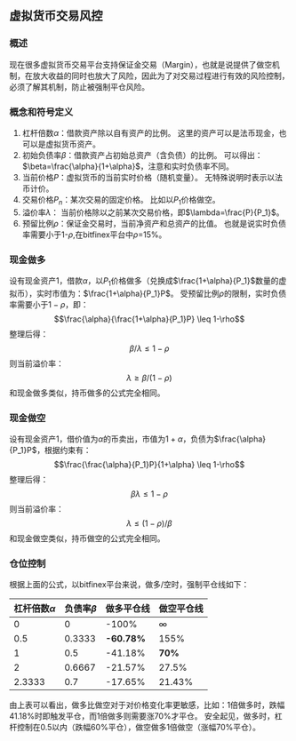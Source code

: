 ## 虚拟货币交易风控

### 概述
现在很多虚拟货币交易平台支持保证金交易（Margin），也就是说提供了做空机制，在放大收益的同时也放大了风险，因此为了对交易过程进行有效的风险控制，必须了解其机制，防止被强制平仓风险。

### 概念和符号定义
1. 杠杆倍数$\alpha$：借款资产除以自有资产的比例。
这里的资产可以是法币现金，也可以是虚拟货币资产。
2. 初始负债率$\beta$：借款资产占初始总资产（含负债）的比例。
可以得出：$\beta=\frac{\alpha}{1+\alpha}$，注意和实时负债率不同。
3. 当前价格$P$：虚拟货币的当前实时价格（随机变量）。
无特殊说明时表示以法币计价。
4. 交易价格$P_n$：某次交易的固定价格。
比如以$P_1$价格做空。
5. 溢价率$\lambda$： 当前价格除以之前某次交易价格，即$\lambda=\frac{P}{P_1}$。
6. 预留比例$\rho$：保证金交易时，当前净资产和总资产的比值。
也就是说实时负债率需要小于1-$\rho$,在bitfinex平台中$\rho$=15%。

### 现金做多
设有现金资产1，借款$\alpha$，以$P_1$价格做多（兑换成$\frac{1+\alpha}{P_1}$数量的虚拟币），实时市值为：$\frac{1+\alpha}{P_1}P$。
受预留比例$\rho$的限制，实时负债率需要小于$1-\rho$，即：
$$\frac{\alpha}{\frac{1+\alpha}{P_1}P} \leq 1-\rho$$ 整理后得：$$\beta/\lambda \leq 1-\rho$$ 则当前溢价率：
$$\lambda \geq \beta / (1-\rho)$$
和现金做多类似，持币做多的公式完全相同。

### 现金做空
设有现金资产1，借价值为$\alpha$的币卖出，市值为$1+\alpha$，负债为$\frac{\alpha}{P_1}P$，根据约束有：
$$\frac{\frac{\alpha}{P_1}P}{1+\alpha} \leq 1-\rho$$ 整理后得：
$$\beta\lambda \leq 1-\rho$$ 则当前溢价率：
$$\lambda \leq (1-\rho) / \beta$$
和现金做空类似，持币做空的公式完全相同。

### 仓位控制
根据上面的公式，以bitfinex平台来说，做多/空时，强制平仓线如下：

杠杆倍数$\alpha$|负债率$\beta$|做多平仓线|做空平仓线
--|--|--|--
0|0|-100%|$\infty$
0.5|0.3333|**-60.78%**|155%
1|0.5|-41.18%|**70%**
2|0.6667|-21.57%|27.5%
2.3333|0.7|-17.65%|21.43%

由上表可以看出，做多比做空对于对价格变化率更敏感，比如：1倍做多时，跌幅41.18%时即触发平仓，而1倍做多则需要涨70%才平仓。
安全起见，做多时，杠杆控制在0.5以内（跌幅60%平仓），做空做多1倍做空（涨幅70%平仓）。

<!--stackedit_data:
eyJoaXN0b3J5IjpbMTgyMzgzMjkyNF19
-->
